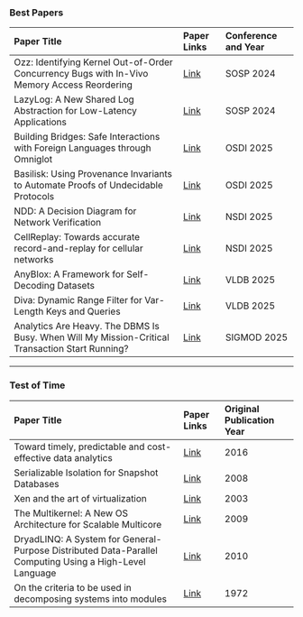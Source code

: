 ### Best Papers
| Paper Title | Paper Links | Conference and Year |
| :--- | :--- | :--- |
| Ozz: Identifying Kernel Out-of-Order Concurrency Bugs with In-Vivo Memory Access Reordering | [Link](https://gts3.org/assets/papers/2024/jeong:ozz.pdf) | SOSP 2024 |
| LazyLog: A New Shared Log Abstraction for Low-Latency Applications | [Link](https://dassl-uiuc.github.io/pdfs/papers/lazylog.pdf) | SOSP 2024 |
| Building Bridges: Safe Interactions with Foreign Languages through Omniglot | [Link](https://www.usenix.org/conference/osdi25/presentation/schuermann) | OSDI 2025 |
| Basilisk: Using Provenance Invariants to Automate Proofs of Undecidable Protocols | [Link](https://www.usenix.org/conference/osdi25/presentation/zhang-tony) | OSDI 2025 |
| NDD: A Decision Diagram for Network Verification | [Link](https://www.usenix.org/conference/nsdi25/presentation/li-zechun) | NSDI 2025 |
| CellReplay: Towards accurate record-and-replay for cellular networks | [Link](https://www.usenix.org/conference/nsdi25/presentation/sentosan) | NSDI 2025 |
| AnyBlox: A Framework for Self-Decoding Datasets | [Link](https://vldb.org/pvldb/volumes/18/paper/AnyBlox%3A%20A%20Framework%20for%20Self-Decoding%20Datasets) | VLDB 2025 |
| Diva: Dynamic Range Filter for Var-Length Keys and Queries | [Link](https://vldb.org/pvldb/volumes/18/paper/Diva%3A%20Dynamic%20Range%20Filter%20for%20Var-Length%20Keys%20and%20Queries) | VLDB 2025 |
| Analytics Are Heavy. The DBMS Is Busy. When Will My Mission-Critical Transaction Start Running? | [Link](https://www2.cs.sfu.ca/~tzwang/preemptdb.pdf) | SIGMOD 2025 |

---

### Test of Time
| Paper Title | Paper Links | Original Publication Year |
| :--- | :--- | :--- |
| Toward timely, predictable and cost-effective data analytics | [Link](https://dl.acm.org/doi/pdf/10.1145/2830508) | 2016 |
| Serializable Isolation for Snapshot Databases | [Link](https://dl.acm.org/doi/10.1145/1376616.1376690) | 2008 |
| Xen and the art of virtualization | [Link](https://dl.acm.org/doi/10.1145/945445.945462) | 2003 |
| The Multikernel: A New OS Architecture for Scalable Multicore | [Link](https://dl.acm.org/doi/10.1145/1629575.1629579) | 2009 |
| DryadLINQ: A System for General-Purpose Distributed Data-Parallel Computing Using a High-Level Language | [Link](https://www.microsoft.com/en-us/research/publication/dryadlinq-a-system-for-general-purpose-distributed-data-parallel-computing-using-a-high-level-language/) | 2010 |
| On the criteria to be used in decomposing systems into modules | [Link](https://dl.acm.org/doi/10.1145/361598.361623) | 1972 |
